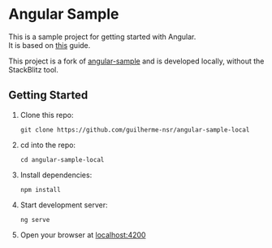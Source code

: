 # Angular Sample

This is a sample project for getting started with Angular.<br>
It is based on [this](https://angular.io/start) guide.

This project is a fork of [angular-sample](https://github.com/guilherme-nsr/angular-sample) and is developed locally, without the StackBlitz tool.

## Getting Started

1. Clone this repo:
    ```
    git clone https://github.com/guilherme-nsr/angular-sample-local
    ```

2. cd into the repo:
    ```
    cd angular-sample-local
    ```

3. Install dependencies:
    ```
    npm install
    ```

4. Start development server:
    ```
    ng serve
    ```

5. Open your browser at [localhost:4200](http://localhost:4200)
